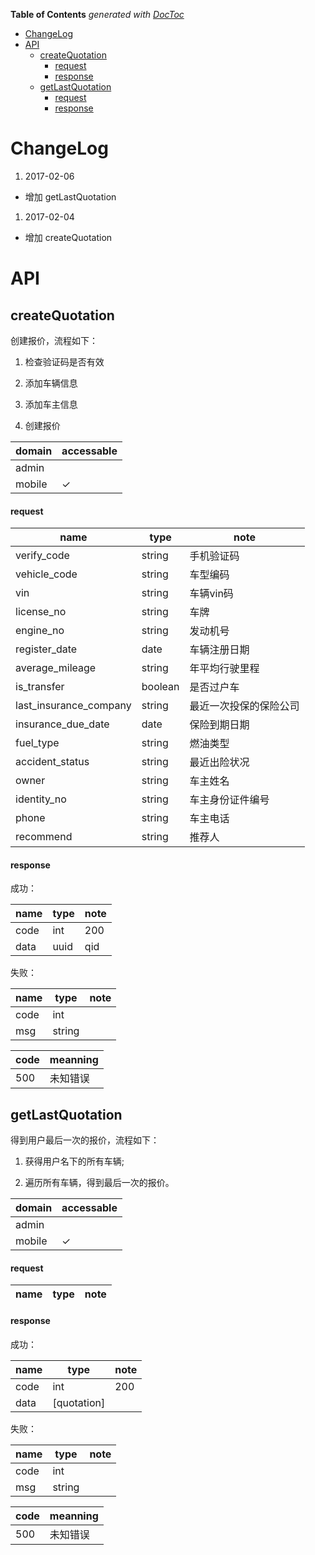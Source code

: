<!-- START doctoc generated TOC please keep comment here to allow auto update -->
<!-- DON'T EDIT THIS SECTION, INSTEAD RE-RUN doctoc TO UPDATE -->
**Table of Contents**  *generated with [DocToc](https://github.com/thlorenz/doctoc)*

- [ChangeLog](#changelog)
- [API](#api)
  - [createQuotation](#createquotation)
      - [request](#request)
      - [response](#response)
  - [getLastQuotation](#getlastquotation)
      - [request](#request-1)
      - [response](#response-1)

<!-- END doctoc generated TOC please keep comment here to allow auto update -->

# ChangeLog

1. 2017-02-06
  * 增加 getLastQuotation

1. 2017-02-04
  * 增加 createQuotation

# API

## createQuotation

创建报价，流程如下：

1. 检查验证码是否有效

2. 添加车辆信息

3. 添加车主信息

4. 创建报价

| domain | accessable |
| ----   | ----       |
| admin  |            |
| mobile | ✓          |

#### request

| name                     | type    | note                   |
| ----                     | ----    | ----                   |
| verify\_code             | string  | 手机验证码             |
| vehicle\_code            | string  | 车型编码               |
| vin                      | string  | 车辆vin码              |
| license\_no              | string  | 车牌                   |
| engine\_no               | string  | 发动机号               |
| register\_date           | date    | 车辆注册日期           |
| average\_mileage         | string  | 年平均行驶里程         |
| is\_transfer             | boolean | 是否过户车             |
| last\_insurance\_company | string  | 最近一次投保的保险公司 |
| insurance\_due\_date     | date    | 保险到期日期           |
| fuel\_type               | string  | 燃油类型               |
| accident_status          | string  | 最近出险状况           |
| owner                    | string  | 车主姓名               |
| identity\_no             | string  | 车主身份证件编号       |
| phone                    | string  | 车主电话               |
| recommend                | string  | 推荐人                 |

#### response

成功：

| name | type | note |
| ---- | ---- | ---- |
| code | int  | 200  |
| data | uuid | qid  |

失败：

| name | type   | note |
| ---- | ----   | ---- |
| code | int    |      |
| msg  | string |      |

| code | meanning |
| ---- | ----     |
| 500  | 未知错误 |

## getLastQuotation

得到用户最后一次的报价，流程如下：

1. 获得用户名下的所有车辆;

2. 遍历所有车辆，得到最后一次的报价。

| domain | accessable |
| ----   | ----       |
| admin  |            |
| mobile | ✓          |

#### request

| name | type | note |
| ---- | ---- | ---- |

#### response

成功：

| name | type        | note |
| ---- | ----        | ---- |
| code | int         | 200  |
| data | [quotation] |      |

失败：

| name | type   | note |
| ---- | ----   | ---- |
| code | int    |      |
| msg  | string |      |

| code | meanning |
| ---- | ----     |
| 500  | 未知错误 |


